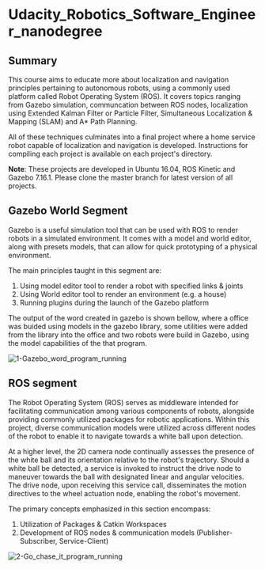 # Udacity_Robotics_Software_Engineer_nanodegree

## Summary
This course aims to educate more about localization and navigation principles pertaining to autonomous robots, 
using a commonly used platform called Robot Operating System (ROS). It covers topics ranging from Gazebo simulation, 
communcation between ROS nodes, localization using Extended Kalman Filter or Particle Filter, Simultaneous 
Localization & Mapping (SLAM) and A* Path Planning. 

All of these techniques culminates into a final project where a home service robot capable of localization and navigation 
is developed. Instructions for compiling each project is available on each project's directory.

**Note**: These projects are developed in Ubuntu 16.04, ROS Kinetic and Gazebo 7.16.1. Please clone the master branch for 
latest version of all projects. 

## Gazebo World Segment
Gazebo is a useful simulation tool that can be used with ROS to render robots in a simulated environment. 
It comes with a model and world editor, along with presets models, that can allow for quick prototyping of a physical environment.

The main principles taught in this segment are:

1. Using model editor tool to render a robot with specified links & joints
2. Using World editor tool to render an environment (e.g. a house)
3. Running plugins during the launch of the Gazebo platform

The output of the word created in gazebo is shown bellow, where a office was buided using models in the gazebo library, some 
utilities were added from the library into the office and two robots were build in Gazebo, using the model capabilities of the 
that program.

![1-Gazebo_word_program_running](https://github.com/Photon-einstein/Udacity_Robotics_Software_Engineer_nanodegree/assets/31144077/da5a7709-314e-4232-a2c4-efb8d68067c3)

## ROS segment

The Robot Operating System (ROS) serves as middleware intended for facilitating communication among various components of robots, 
alongside providing commonly utilized packages for robotic applications. Within this project, diverse communication models were 
utilized across different nodes of the robot to enable it to navigate towards a white ball upon detection.

At a higher level, the 2D camera node continually assesses the presence of the white ball and its orientation relative to the robot's 
trajectory. Should a white ball be detected, a service is invoked to instruct the drive node to maneuver towards the ball with 
designated linear and angular velocities. The drive node, upon receiving this service call, disseminates the motion directives to the 
wheel actuation node, enabling the robot's movement.

The primary concepts emphasized in this section encompass:
1. Utilization of Packages & Catkin Workspaces
2. Development of ROS nodes & communication models (Publisher-Subscriber, Service-Client)

![2-Go_chase_it_program_running](https://github.com/Photon-einstein/Udacity_Robotics_Software_Engineer_nanodegree/assets/31144077/0c8939dd-e18f-4f93-93df-3cafb77c92e1)

